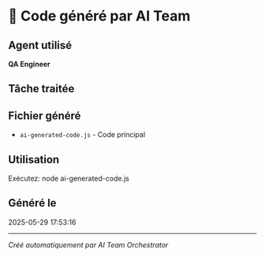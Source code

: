 # 🤖 Code généré par AI Team

## Agent utilisé
**QA Engineer**

## Tâche traitée
[vc]: #Yp1XRO4TR0JfN+DNq+KnnGfrfbmleLXIZsdofVUDczQ=:eyJpc01vbm9yZXBvIjp0cnVlLCJ0eXBlIjoiZ2l0aHViIiwicHJvamVjdHMiOlt7Im5hbWUiOiJnZWFyY29ubmVjdC1sYW5kaW5nIiwicm9vdERpcmVjdG9yeSI6bnVsbCwiaW5zcGVjdG9yVXJs...

## Fichier généré
- `ai-generated-code.js` - Code principal

## Utilisation
Exécutez: node ai-generated-code.js

## Généré le
2025-05-29 17:53:16

---
*Créé automatiquement par AI Team Orchestrator*
